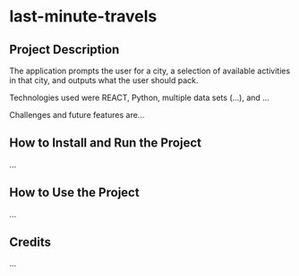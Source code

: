 # last-minute-travels
## Project Description
The application prompts the user for a city, a selection of available activities in that city, and outputs what the user should pack.

Technologies used were REACT, Python, multiple data sets (...), and ...

Challenges and future features are...
## How to Install and Run the Project
...
## How to Use the Project
...
##  Credits
...
